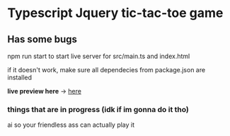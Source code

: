 # Typescript Jquery tic-tac-toe game
## Has some bugs

npm run start to start live server for src/main.ts and index.html

if it doesn't work, make sure all dependecies from package.json are installed

**live preview here** -> [here](https://pljjy.github.io/tic-tac-toe/src/index.html)

### things that are in progress (idk if im gonna do it tho)
ai so your friendless ass can actually play it
